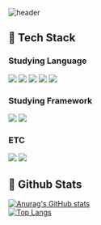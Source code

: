 ![header](https://capsule-render.vercel.app/api?type=waving&color=gradient&height=200&text=Good%20to%20see%20you&fontColor=09122C)

## 🧱 Tech Stack
  ### Studying Language
  <img src="https://img.shields.io/badge/Python-3776AB?style=flat-square&logo=Python&logoColor=white"/>  <img src="https://img.shields.io/badge/Javascript-F7DF1E?style=flat-square&logo=Javascript&logoColor=white"/>  <img src="https://img.shields.io/badge/html5-E34F26?style=flat-square&logo=html5&logoColor=white"/>  <img src="https://img.shields.io/badge/css3-1572B6?style=flat-square&logo=css3&logoColor=white"/>  <img src="https://img.shields.io/badge/c-A8B9CC?style=flat-square&logo=c&logoColor=white"/> 


 ### Studying Framework
 <img src="https://img.shields.io/badge/vue.js-4FC08D?style=flat-square&logo=vue.js&logoColor=white"/>  <img src="https://img.shields.io/badge/React-61DAFB?style=flat-square&logo=React&logoColor=white&Color=white"/>


### ETC
<img src="https://img.shields.io/badge/Amazon AWS-232F3E?style=flat-square&logo=Amazon AWS&logoColor=white"/>  <img src="https://img.shields.io/badge/MySQL-4479A1?style=flat-square&logo=MySQL&logoColor=white"/>




## 🤔 Github Stats
[![Anurag's GitHub stats](https://github-readme-stats.vercel.app/api?username=SungJae01)](https://github.com/anuraghazra/github-readme-stats) <br/>
[![Top Langs](https://github-readme-stats.vercel.app/api/top-langs/?username=SungJae01)](https://github.com/anuraghazra/github-readme-stats)

